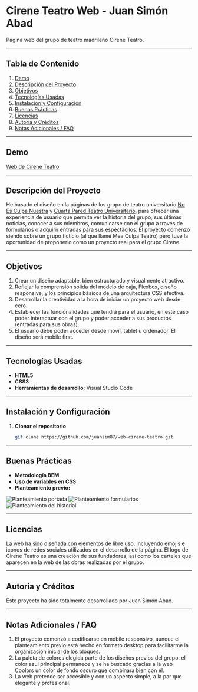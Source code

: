 # Cirene Teatro Web - Juan Simón Abad 

Página web del grupo de teatro madrileño Cirene Teatro.

---

## Tabla de Contenido
1. [Demo](#demo)  
2. [Descripción del Proyecto](#descripción-del-proyecto)  
3. [Objetivos](#objetivos)  
4. [Tecnologías Usadas](#tecnologías-usadas)  
5. [Instalación y Configuración](#instalación-y-configuración)  
6. [Buenas Prácticas](#buenas-prácticas)  
7. [Licencias](#licencias)  
8. [Autoría y Créditos](#autoría-y-créditos)  
9. [Notas Adicionales / FAQ](#notas-adicionales--faq)  

---

## Demo
[Web de Cirene Teatro](https://https://cirene.netlify.app/)

---

## Descripción del Proyecto
He basado el diseño en la páginas de los grupo de teatro universitario [No Es Culpa Nuestra](https://www.necn.es/) y [Cuarta Pared Teatro Universitario](https://www.4ptu.com/), para ofrecer una experiencia de usuario que permita ver la historia del grupo, sus últimas noticias, conocer a sus miembros, comunicarse con el grupo a través de formularios o adquirir entradas para sus espectácilos. El proyecto comenzó siendo sobre un grupo ficticio (al que llamé Mea Culpa Teatro) pero tuve la oportunidad de proponerlo como un proyecto real para el grupo Cirene.

---

## Objetivos
1. Crear un diseño adaptable, bien estructurado y visualmente atractivo.
2. Reflejar la comprensión sólida del modelo de caja, Flexbox, diseño responsive, y los principios básicos de una arquitectura CSS efectiva.
3. Desarrollar la creatividad a la hora de iniciar un proyecto web desde cero.
4. Establecer las funcionalidades que tendrá para el usuario, en este caso poder interactuar con el grupo y poder acceder a sus productos (entradas para sus obras).
5. El usuario debe poder acceder desde móvil, tablet u ordenador. El diseño será mobile first.

---

## Tecnologías Usadas
- **HTML5**
- **CSS3**
- **Herramientas de desarrollo**: Visual Studio Code

---

## Instalación y Configuración
1. **Clonar el repositorio**  
   ```bash
   git clone https://github.com/juansim87/web-cirene-teatro.git
---

## Buenas Prácticas
- **Metodología BEM**
- **Uso de variables en CSS**
- **Planteamiento previo:**

![Planteamiento portada](/docs/photos/cirene-planteamiento-1.jpeg "Imagen de planteamiento de la landing page")
![Planteamiento formularios](/docs/photos/cirene-planteamiento-2.jpeg "Formularios y otros bloques")
![Planteamiento del historial](/docs/photos/cirene-planteamiento-3.jpeg "Imagen del planteamiento del historial")

---

## Licencias
La web ha sido diseñada con elementos de libre uso, incluyendo emojis e iconos de redes sociales utilizados en el desarrollo de la página. El logo de Cirene Teatro es una creación de sus fundadores, así como los carteles que aparecen en la web de las obras realizadas por el grupo.

---

## Autoría y Créditos
Este proyecto ha sido totalmente desarrollado por Juan Simón Abad.

---

## Notas Adicionales / FAQ
1. El proyecto comenzó a codificarse en mobile responsivo, aunque el planteamiento previo está hecho en formato desktop para facilitarme la organización inicial de los bloques.
2. La paleta de colores elegida parte de los diseños previos del grupo: el color azul principal permanece y se ha buscado gracias a la web [Coolors](https://coolors.co/) un color de fondo oscuro que combinara bien con él.
3. La web pretende ser accesible y con un aspecto simple, a la par que elegante y profesional.
